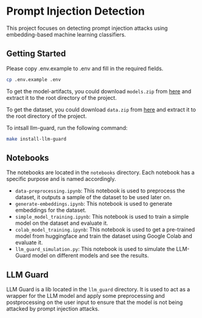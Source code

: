 # Prompt Injection Detection

This project focuses on detecting prompt injection attacks using embedding-based machine learning classifiers.


## Getting Started

Please copy .env.example to .env and fill in the required fields.
```bash
cp .env.example .env
```

To get the model-artifacts, you could download `models.zip` from [here](https://drive.google.com/drive/folders/1_-e51Ax3c3vW6HhbKCS4a2G0egb69rqy?usp=sharing) and extract it to the root directory of the project.

To get the dataset, you could download `data.zip` from [here](https://drive.google.com/drive/folders/1_-e51Ax3c3vW6HhbKCS4a2G0egb69rqy?usp=sharing) and extract it to the root directory of the project.


To intsall llm-guard, run the following command:
```bash
make install-llm-guard
```

## Notebooks

The notebooks are located in the `notebooks` directory. Each notebook has a specific purpose and is named accordingly.

- `data-preprocessing.ipynb`: This notebook is used to preprocess the dataset, it outputs a sample of the dataset to be used later on.
- `generate-embeddings.ipynb`: This notebook is used to generate embeddings for the dataset.
- `simple_model_training.ipynb`: This notebook is used to train a simple model on the dataset and evaluate it.
- `colab_model_training.ipynb`: This notebook is used to get a pre-trained model from huggingface and train  the dataset using Google Colab and evaluate it.
- `llm_guard_simulation.py`: This notebook is used to simulate the LLM-Guard model on different models and see the results.
  

## LLM Guard

LLM Guard is a lib located in the `llm_guard` directory. It is used to act as a wrapper for the LLM model and apply some preprocessing and postprocessing on the user input to ensure that the model is not being attacked by prompt injection attacks.

